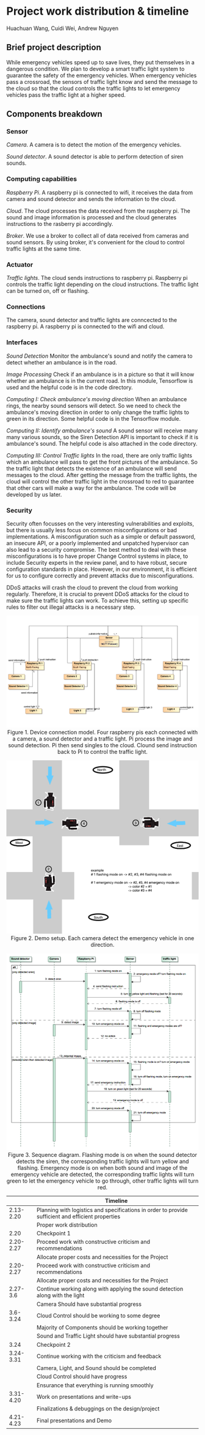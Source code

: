 # Project work distribution & timeline
Huachuan Wang, Cuidi Wei, Andrew Nguyen

## Brief project description
While emergency vehicles speed up to save lives, they put themselves in a dangerous condition. We plan to develop a smart traffic light system to guarantee the safety of the emergency vehicles. When emergency vehicles pass a crossroad, the sensors of traffic light know and send the message to the cloud so that the cloud controls the traffic lights to let emergency vehicles pass the traffic light at a higher speed.

## Components breakdown

### Sensor
*Camera*. 
A camera is to detect the motion of the emergency vehicles.

*Sound detector*. 
A sound detector is able to perform detection of siren sounds. 

### Computing capabilities
*Raspberry Pi*. 
A raspberry pi is connected to wifi, it receives the data from camera and sound detector and sends the information to the cloud. 

*Cloud*. 
The cloud processes the data received from the raspberry pi. The sound and image information is processed and the cloud generates instructions to the rasberry pi accordingly. 

*Broker*. 
We use a broker to collect all of data received from cameras and sound sensors. By using broker, it's convenient for the cloud to control traffic lights at the same time.

### Actuator
*Traffic lights*. 
The cloud sends instructions to raspberry pi. Raspberry pi controls the traffic light depending on the cloud instructions. The traffic light can be turned on, off or flashing.

### Connections
The camera, sound detector and traffic lights are conncected to the raspberry pi. A raspberry pi is connected to the wifi and cloud.

### Interfaces
*Sound Detection*
Monitor the ambulance's sound and notify the camera to detect whether an ambulance is in the road.

*Image Processing*
Check if an ambulance is in a picture so that it will know whether an ambulance is in the current road. In this module, Tensorflow is used and the helpful code is in the code directory.

*Computing I: Check ambulance's moving direction*
When an ambulance rings, the nearby sound sensors will detect. So we need to check the ambulance's moving direction in order to only change the traffic lights to green in its direction. Some helpful code is in the Tensorflow module.

*Computing II: Identify ambulance's sound*
A sound sensor will receive many many various sounds, so the Siren Detection API is important to check if it is ambulance's sound. The helpful code is also attached in the code directory.

*Computing III: Control Traffic lights*
In the road, there are only traffic lights which an ambulance will pass to get the front pictures of the ambulance. So the traffic light that detects the existence of an ambulance will send messages to the cloud. After getting the message from the traffic lights, the cloud will control the other traffic light in the crossroad to red to guarantee that other cars will make a way for the ambulance. The code will be developed by us later.

### Security
Security often focusses on the very interesting vulnerabilities and exploits, but there is usually less focus on common misconfigurations or bad implementations. A misconfiguration such as a simple or default password, an insecure API, or a poorly implemented and unpatched hypervisor can also lead to a security compromise. The best method to deal with these misconfigurations is to have proper Change Control systems in place, to include Security experts in the review panel, and to have robust, secure configuration standards in place. However, in our environment, it is efficient for us to configure correctly and prevent attacks due to misconfigurations.

DDoS attacks will crash the cloud to prevent the cloud from working regularly. Therefore, it is crucial to prevent DDoS attacks for the cloud to make sure the traffic lights can work. To achieve this, setting up specific rules to filter out illegal attacks is a necessary step.

<p align="center">
  <img src="doc/connection_model.png">
  Figure 1. Device connection model. Four raspberry pis each connected with a camera, a sound detector and a traffic light. Pi process the image and sound detection. Pi then send singles to the cloud. Clound send instruction back to Pi to control the traffic light.
</p>

<p align="center">
  <img src="doc/camera_position_facing.png">
  Figure 2. Demo setup. Each camera detect the emergency vehicle in one direction. 
</p>
<p align="center">
  <img src="doc/sequence_diagram.png">
  Figure 3. Sequence diagram. Flashing mode is on when the sound detector detects the siren, the corresponding traffic lights will turn yellow and flashing. Emergency mode is on when both sound and image of the emergency vehicle are detected, the corresponding traffic lights will turn green to let the emergency vehicle to go through, other traffic lights will turn red.
</p>


|          | Timeline                                                    |
|----------|-------------------------------------------------------------|
|2.13-2.20 |Planning with logistics and specifications in order to provide sufficient and efficient properties |
|          |Proper work distribution                                     |
|2.20      |Checkpoint 1|
|2.20-2.27 |Proceed work with constructive criticism and recommendations|
||Allocate proper costs and necessities for the Project|
|2.20-2.27|Proceed work with constructive criticism and recommendations|
||Allocate proper costs and necessities for the Project|
|2.27-3.6|Continue working along with applying the sound detection along with the light|
||Camera Should have substantial progress|
|3.6-3.24|Cloud Control should be working to some degree|
||Majority of Components should be working together|
||Sound and Traffic Light should have substantial progress|
|3.24|Checkpoint 2|
|3.24-3.31|Continue working with the criticism and feedback|
||Camera, Light, and Sound should be completed|
||Cloud Control should have progress|
||Ensurance that everything is running smoothly|
|3.31-4.20|Work on presentations and write-ups|
||Finalizations & debuggings on the design/project|
|4.21-4.23|Final presentations and Demo|
